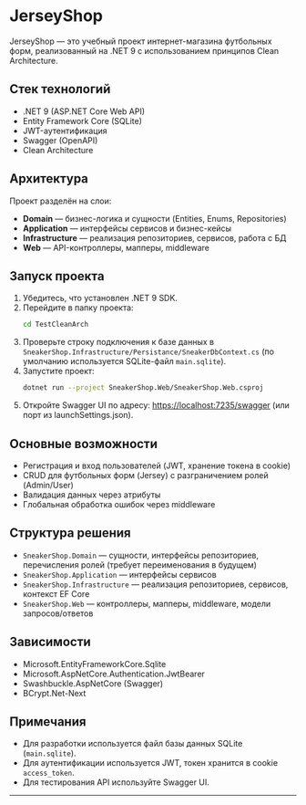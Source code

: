 # JerseyShop

JerseyShop — это учебный проект интернет-магазина футбольных форм, реализованный на .NET 9 с использованием принципов Clean Architecture.

## Стек технологий

- .NET 9 (ASP.NET Core Web API)
- Entity Framework Core (SQLite)
- JWT-аутентификация
- Swagger (OpenAPI)
- Clean Architecture

## Архитектура

Проект разделён на слои:
- **Domain** — бизнес-логика и сущности (Entities, Enums, Repositories)
- **Application** — интерфейсы сервисов и бизнес-кейсы
- **Infrastructure** — реализация репозиториев, сервисов, работа с БД
- **Web** — API-контроллеры, мапперы, middleware

## Запуск проекта

1. Убедитесь, что установлен .NET 9 SDK.
2. Перейдите в папку проекта:
   ```sh
   cd TestCleanArch
   ```
3. Проверьте строку подключения к базе данных в `SneakerShop.Infrastructure/Persistance/SneakerDbContext.cs` (по умолчанию используется SQLite-файл `main.sqlite`).
4. Запустите проект:
   ```sh
   dotnet run --project SneakerShop.Web/SneakerShop.Web.csproj
   ```
5. Откройте Swagger UI по адресу: [https://localhost:7235/swagger](https://localhost:7235/swagger) (или порт из launchSettings.json).

## Основные возможности

- Регистрация и вход пользователей (JWT, хранение токена в cookie)
- CRUD для футбольных форм (Jersey) с разграничением ролей (Admin/User)
- Валидация данных через атрибуты
- Глобальная обработка ошибок через middleware

## Структура решения

- `SneakerShop.Domain` — сущности, интерфейсы репозиториев, перечисления ролей (требует переименования в будущем)
- `SneakerShop.Application` — интерфейсы сервисов
- `SneakerShop.Infrastructure` — реализация репозиториев, сервисов, контекст EF Core
- `SneakerShop.Web` — контроллеры, мапперы, middleware, модели запросов/ответов

## Зависимости

- Microsoft.EntityFrameworkCore.Sqlite
- Microsoft.AspNetCore.Authentication.JwtBearer
- Swashbuckle.AspNetCore (Swagger)
- BCrypt.Net-Next

## Примечания

- Для разработки используется файл базы данных SQLite (`main.sqlite`).
- Для аутентификации используется JWT, токен хранится в cookie `access_token`.
- Для тестирования API используйте Swagger UI.

---
